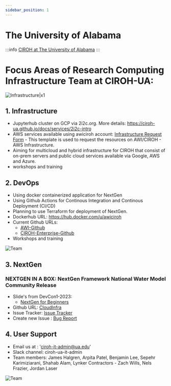 ```yaml
---
sidebar_position: 1
---
```


# The University of Alabama


:::info
<a href="https://ciroh.ua.edu">CIROH at The University of Alabama</a>
:::


# Focus Areas of Research Computing Infrastructure Team at CIROH-UA:
![Infrastructure|x1](/img/infra.png)

## 1. Infrastructure
- Jupyterhub cluster on GCP via 2i2c.org. More details: https://ciroh-ua.github.io/docs/services/2i2c-intro
- AWS services available using awiciroh account: [Infrastructure Request Form](https://github.com/CIROH-UA/CloudInfra/issues/new?assignees=&labels=infrastructure&projects=&template=aws_infrastructure_request.md&title=) - This template is used to request the resources on AWI/CIROH - AWS Infrastructure.
- Aiming for multicloud and hybrid infrastructure for CIROH that consist of on-prem servers and public cloud services available via Google, AWS and Azure.
- workshops and training


## 2. DevOps

- Using docker containerized application for NextGen
- Using Github Actions for Continous Integration and Continous Deployment (CI/CD)
- Planning to use Terraform for deployment of NextGen.
- Dockerhub URL: https://hub.docker.com/u/awiciroh
- Current Github URLs:
    - [AWI-Github](https://github.com/AlabamaWaterInstitute)
    - [CIROH-Enterprise-Github](https://github.com/CIROH-UA/)
- Workshops and training

![Team](/img/devops-1.png)

## 3. NextGen

### NEXTGEN IN A BOX: NextGen Framework National Water Model Community Release
- Slide's from DevCon1-2023:
    - [NextGen for Beginners](https://github.com/CIROH-UA/Conferences/tree/main/CIROHdevCon23)
- Github URL: [CloudInfra](https://github.com/AlabamaWaterInstitute/CloudInfra)
- Issue Tracker: [Issue Tracker](https://github.com/CIROH-UA/CloudInfra/issues/)
- Create new Issue : [Bug Report](https://github.com/CIROH-UA/CloudInfra/issues/new?assignees=&labels=bug&projects=&template=bug_report.md&title=)

## 4. User Support
- Email us at : 'ciroh-it-admin@ua.edu'
- Slack channel: ciroh-ua-it-admin
- Team members: James Halgren, Arpita Patel, Benjamin Lee, Sepehr Karimiziarani, Shahab Alam, Lynker Contractors - Zach Wills, Nels Frazier, Jordan Laser

![Team](/img/team.jpeg)
